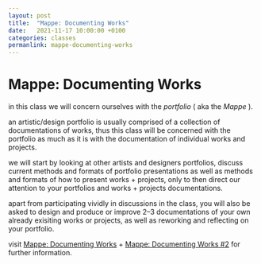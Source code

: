 ```yaml
---
layout: post
title:  "Mappe: Documenting Works"
date:   2021-11-17 10:00:00 +0100
categories: classes
permanlink: mappe-documenting-works
---
```


# Mappe: Documenting Works


in this class we will concern ourselves with the *portfolio* ( aka the *Mappe* ).

an artistic/design portfolio is usually comprised of a collection of documentations of works, thus this class will be concerned with the portfolio as much as it is with the documentation of individual works and projects.

we will start by looking at other artists and designers portfolios, discuss current methods and formats of portfolio presentations as well as methods and formats of how to present works + projects, only to then direct our attention to your portfolios and works + projects documentations.

apart from participating vividly in discussions in the class, you will also be asked to design and produce or improve 2–3 documentations of your own already exisiting works or projects, as well as reworking and reflecting on your portfolio. 

visit [Mappe: Documenting Works](http://dm-hb.de/mdw) + [Mappe: Documenting Works #2](https://blogs.digitalmedia-bremen.de/mappe--documenting-works-2) for further information.



